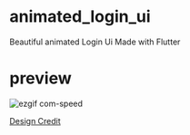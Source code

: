 # animated_login_ui
Beautiful animated Login Ui Made with Flutter

# preview
![ezgif com-speed](https://github.com/Sikander-Sikki/animated_login_ui/assets/70636446/4a0d68b8-8e0f-47b8-8081-59d77b94fe97)

[Design Credit](https://www.instagram.com/reel/C1JpTszgQ6D/?utm_source=ig_web_copy_link&igsh=MzRlODBiNWFlZA%3D%3D)

